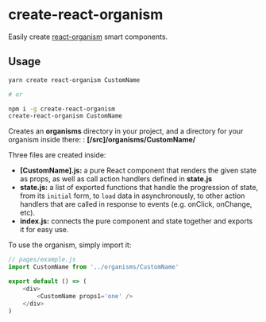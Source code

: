 # create-react-organism

Easily create [react-organism](https://github.com/RoyalIcing/react-organism) smart components.

## Usage

```sh
yarn create react-organism CustomName

# or

npm i -g create-react-organism
create-react-organism CustomName
```

Creates an **organisms** directory in your project, and a directory for your organism inside there: : **[/src]/organisms/CustomName/**

Three files are created inside:
- **[CustomName].js:** a pure React component that renders the given state as props, as well as call action handlers defined in **state.js**
- **state.js:** a list of exported functions that handle the progression of state, from its `initial` form, to `load` data in asynchronously, to other action handlers that are called in response to events (e.g. onClick, onChange, etc).
- **index.js:** connects the pure component and state together and exports it for easy use.

To use the organism, simply import it:

```javascript
// pages/example.js
import CustomName from '../organisms/CustomName'

export default () => (
    <div>
        <CustomName props1='one' />
    </div>
)
```